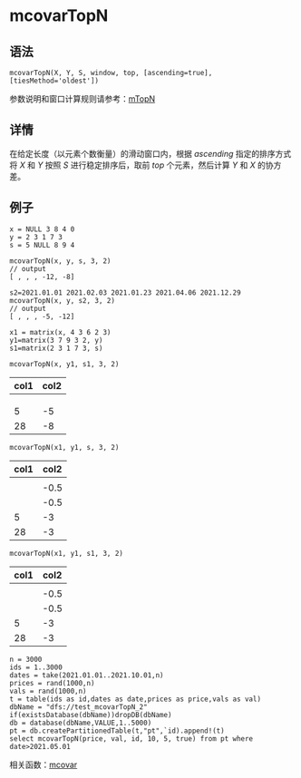 # mcovarTopN

## 语法

`mcovarTopN(X, Y, S, window, top, [ascending=true],
[tiesMethod='oldest'])`

参数说明和窗口计算规则请参考：[mTopN](../themes/TopN.html)

## 详情

在给定长度（以元素个数衡量）的滑动窗口内，根据 *ascending* 指定的排序方式将 *X* 和 *Y* 按照 *S*
进行稳定排序后，取前 *top* 个元素，然后计算 *Y* 和 *X* 的协方差。

## 例子

```
x = NULL 3 8 4 0
y = 2 3 1 7 3
s = 5 NULL 8 9 4

mcovarTopN(x, y, s, 3, 2)
// output
[ , , , -12, -8]

s2=2021.01.01 2021.02.03 2021.01.23 2021.04.06 2021.12.29
mcovarTopN(x, y, s2, 3, 2)
// output
[ , , , -5, -12]

x1 = matrix(x, 4 3 6 2 3)
y1=matrix(3 7 9 3 2, y)
s1=matrix(2 3 1 7 3, s)

mcovarTopN(x, y1, s1, 3, 2)
```

| col1 | col2 |
| --- | --- |
|  |  |
|  |  |
|  |  |
| 5 | -5 |
| 28 | -8 |

```
mcovarTopN(x1, y1, s, 3, 2)
```

| col1 | col2 |
| --- | --- |
|  |  |
|  | -0.5 |
|  | -0.5 |
| 5 | -3 |
| 28 | -3 |

```
mcovarTopN(x1, y1, s1, 3, 2)
```

| col1 | col2 |
| --- | --- |
|  |  |
|  | -0.5 |
|  | -0.5 |
| 5 | -3 |
| 28 | -3 |

```
n = 3000
ids = 1..3000
dates = take(2021.01.01..2021.10.01,n)
prices = rand(1000,n)
vals = rand(1000,n)
t = table(ids as id,dates as date,prices as price,vals as val)
dbName = "dfs://test_mcovarTopN_2"
if(existsDatabase(dbName))dropDB(dbName)
db = database(dbName,VALUE,1..5000)
pt = db.createPartitionedTable(t,"pt",`id).append!(t)
select mcovarTopN(price, val, id, 10, 5, true) from pt where date>2021.05.01
```

相关函数：[mcovar](mcovar.html)

